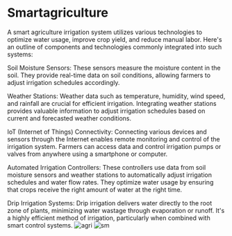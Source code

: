 # Smartagriculture
A smart agriculture irrigation system utilizes various technologies to optimize water usage, improve crop yield, and reduce manual labor. Here's an outline of components and technologies commonly integrated into such systems:

Soil Moisture Sensors: These sensors measure the moisture content in the soil. They provide real-time data on soil conditions, allowing farmers to adjust irrigation schedules accordingly.

Weather Stations: Weather data such as temperature, humidity, wind speed, and rainfall are crucial for efficient irrigation. Integrating weather stations provides valuable information to adjust irrigation schedules based on current and forecasted weather conditions.

IoT (Internet of Things) Connectivity: Connecting various devices and sensors through the Internet enables remote monitoring and control of the irrigation system. Farmers can access data and control irrigation pumps or valves from anywhere using a smartphone or computer.

Automated Irrigation Controllers: These controllers use data from soil moisture sensors and weather stations to automatically adjust irrigation schedules and water flow rates. They optimize water usage by ensuring that crops receive the right amount of water at the right time.

Drip Irrigation Systems: Drip irrigation delivers water directly to the root zone of plants, minimizing water wastage through evaporation or runoff. It's a highly efficient method of irrigation, particularly when combined with smart control systems.
![agri](https://github.com/akash6629/SMARTIRRRIGATION/assets/99340063/f2dd1931-8a5b-4988-8aa3-d29775213378)
![sm](https://github.com/akash6629/SMARTIRRRIGATION/assets/99340063/9e691010-c473-474c-863c-7b080899b130)

